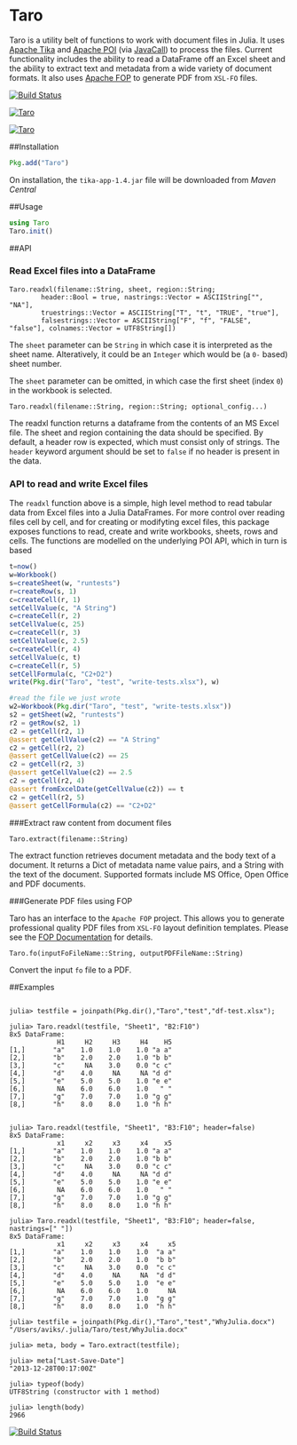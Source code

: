 # Taro

Taro is a utility belt of functions to work with document files in Julia. It uses [Apache Tika](http://tika.apache.org/) and [Apache POI](http://poi.apache.org) (via [JavaCall](http://aviks.github.io/JavaCall.jl/)) to process the files. Current functionality includes the ability to read a DataFrame off an Excel sheet and the ability to extract text and metadata from a wide variety of document formats. It also uses [Apache FOP](https://xmlgraphics.apache.org/fop/) to generate PDF from `XSL-FO` files.

[![Build Status](https://travis-ci.org/aviks/JavaCall.jl.png)](https://travis-ci.org/aviks/Taro.jl)

[![Taro](http://pkg.julialang.org/badges/Taro_0.3.svg)](http://pkg.julialang.org/?pkg=Taro&ver=release)

[![Taro](http://pkg.julialang.org/badges/Taro_0.4.svg)](http://pkg.julialang.org/?pkg=Taro&ver=nightly)



##Installation

```julia
Pkg.add("Taro")
```

On installation, the `tika-app-1.4.jar` file will be downloaded from *Maven Central*

##Usage

```julia
using Taro
Taro.init()
```

##API

### Read Excel files into a DataFrame
```
Taro.readxl(filename::String, sheet, region::String;
        header::Bool = true, nastrings::Vector = ASCIIString["", "NA"],
        truestrings::Vector = ASCIIString["T", "t", "TRUE", "true"],
        falsestrings::Vector = ASCIIString["F", "f", "FALSE", "false"], colnames::Vector = UTF8String[])
```
The `sheet` parameter can be `String` in which case it is interpreted as the sheet name. Alteratively, it could be an `Integer` which would be (a `0-` based) sheet number.

The `sheet` parameter can be omitted, in which case the first sheet (index `0`) in the workbook is selected.
```
Taro.readxl(filename::String, region::String; optional_config...)
```

The readxl function returns a dataframe from the contents of an MS Excel file. The sheet and region containing the data should be specified. By default, a header row is expected, which must consist only of strings. The `header` keyword argument should be set to `false` if no header is present in the data.

### API to read and write Excel files

The `readxl` function above is a simple, high level method to read tabular data from Excel files into
a Julia DataFrames. For more control over reading files cell by cell, and for creating or modifyting  excel files,  this package exposes functions to read, create and write workbooks, sheets, rows and cells.
The functions are modelled on the underlying POI API, which in turn is based

```julia
t=now()
w=Workbook()
s=createSheet(w, "runtests")
r=createRow(s, 1)
c=createCell(r, 1)
setCellValue(c, "A String")
c=createCell(r, 2)
setCellValue(c, 25)
c=createCell(r, 3)
setCellValue(c, 2.5)
c=createCell(r, 4)
setCellValue(c, t)
c=createCell(r, 5)
setCellFormula(c, "C2+D2")
write(Pkg.dir("Taro", "test", "write-tests.xlsx"), w)

#read the file we just wrote
w2=Workbook(Pkg.dir("Taro", "test", "write-tests.xlsx"))
s2 = getSheet(w2, "runtests")
r2 = getRow(s2, 1)
c2 = getCell(r2, 1)
@assert getCellValue(c2) == "A String"
c2 = getCell(r2, 2)
@assert getCellValue(c2) == 25
c2 = getCell(r2, 3)
@assert getCellValue(c2) == 2.5
c2 = getCell(r2, 4)
@assert fromExcelDate(getCellValue(c2)) == t
c2 = getCell(r2, 5)
@assert getCellFormula(c2) == "C2+D2"
```

###Extract raw content from document files

`Taro.extract(filename::String)`

The extract function retrieves document metadata and the body text of a document. It returns a Dict of metadata name value pairs, and a String with the text of the document. Supported formats include MS Office, Open Office and PDF documents.

###Generate PDF files using FOP

Taro has an interface to the `Apache FOP` project. This allows you to generate professional quality PDF files from `XSL-FO` layout definition templates.
Please see the [FOP Documentation](https://xmlgraphics.apache.org/fop/) for details.

`Taro.fo(inputFoFileName::String, outputPDFFileName::String)`

Convert the input `fo` file to a PDF.


##Examples

```jlcon

julia> testfile = joinpath(Pkg.dir(),"Taro","test","df-test.xlsx");

julia> Taro.readxl(testfile, "Sheet1", "B2:F10")
8x5 DataFrame:
            H1     H2     H3     H4    H5
[1,]       "a"    1.0    1.0    1.0 "a a"
[2,]       "b"    2.0    2.0    1.0 "b b"
[3,]       "c"     NA    3.0    0.0 "c c"
[4,]       "d"    4.0     NA     NA "d d"
[5,]       "e"    5.0    5.0    1.0 "e e"
[6,]        NA    6.0    6.0    1.0   " "
[7,]       "g"    7.0    7.0    1.0 "g g"
[8,]       "h"    8.0    8.0    1.0 "h h"


julia> Taro.readxl(testfile, "Sheet1", "B3:F10"; header=false)
8x5 DataFrame:
            x1     x2     x3     x4    x5
[1,]       "a"    1.0    1.0    1.0 "a a"
[2,]       "b"    2.0    2.0    1.0 "b b"
[3,]       "c"     NA    3.0    0.0 "c c"
[4,]       "d"    4.0     NA     NA "d d"
[5,]       "e"    5.0    5.0    1.0 "e e"
[6,]        NA    6.0    6.0    1.0   " "
[7,]       "g"    7.0    7.0    1.0 "g g"
[8,]       "h"    8.0    8.0    1.0 "h h"

julia> Taro.readxl(testfile, "Sheet1", "B3:F10"; header=false, nastrings=[" "])
8x5 DataFrame:
            x1     x2     x3     x4     x5
[1,]       "a"    1.0    1.0    1.0  "a a"
[2,]       "b"    2.0    2.0    1.0  "b b"
[3,]       "c"     NA    3.0    0.0  "c c"
[4,]       "d"    4.0     NA     NA  "d d"
[5,]       "e"    5.0    5.0    1.0  "e e"
[6,]        NA    6.0    6.0    1.0     NA
[7,]       "g"    7.0    7.0    1.0  "g g"
[8,]       "h"    8.0    8.0    1.0  "h h"

```

```jlcon
julia> testfile = joinpath(Pkg.dir(),"Taro","test","WhyJulia.docx")
"/Users/aviks/.julia/Taro/test/WhyJulia.docx"

julia> meta, body = Taro.extract(testfile);

julia> meta["Last-Save-Date"]
"2013-12-28T00:17:00Z"

julia> typeof(body)
UTF8String (constructor with 1 method)

julia> length(body)
2966
```


[![Build Status](https://travis-ci.org/aviks/Taro.jl.png)](https://travis-ci.org/aviks/Taro.jl)
